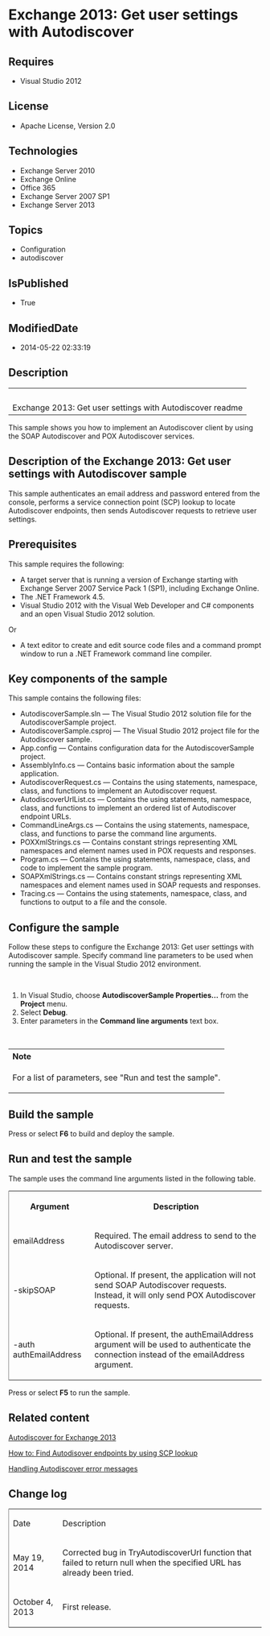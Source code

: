 # Exchange 2013: Get user settings with Autodiscover
## Requires
* Visual Studio 2012
## License
* Apache License, Version 2.0
## Technologies
* Exchange Server 2010
* Exchange Online
* Office 365
* Exchange Server 2007 SP1
* Exchange Server 2013
## Topics
* Configuration
* autodiscover
## IsPublished
* True
## ModifiedDate
* 2014-05-22 02:33:19
## Description

<div id="header">
<table id="bottomTable" cellspacing="0" cellpadding="0">
<tbody>
<tr id="headerTableRow1">
<td align="left"><span id="runningHeaderText">&nbsp;</span></td>
</tr>
<tr id="headerTableRow2">
<td align="left"><span id="nsrTitle">Exchange 2013: Get user settings with Autodiscover readme</span></td>
</tr>
</tbody>
</table>
</div>
<div id="mainSection">
<div id="mainBody">
<div>
<p>This sample shows you how to implement an Autodiscover client by using the SOAP Autodiscover and POX Autodiscover services.</p>
</div>
<h2>Description of the Exchange 2013: Get user settings with Autodiscover sample</h2>
<div id="sectionSection0">
<p>This sample authenticates an email address and password entered from the console, performs a service connection point (SCP) lookup to locate Autodiscover endpoints, then sends Autodiscover requests to retrieve user settings.</p>
</div>
<h2>Prerequisites</h2>
<div id="sectionSection1">
<p>This sample requires the following:</p>
<ul>
<li>A target server that is running a version of Exchange starting with Exchange Server 2007 Service Pack 1 (SP1), including Exchange Online.
</li><li>The .NET Framework 4.5. </li><li>Visual Studio 2012 with the Visual Web Developer and C# components and an open Visual Studio 2012 solution.
</li></ul>
<p>Or</p>
<ul>
<li>A text editor to create and edit source code files and a command prompt window to run a .NET Framework command line compiler.
</li></ul>
</div>
<h2>Key components of the sample</h2>
<div id="sectionSection2">
<p>This sample contains the following files:</p>
<ul>
<li>AutodiscoverSample.sln &mdash; The Visual Studio 2012 solution file for the AutodiscoverSample project.
</li><li>AutodiscoverSample.csproj &mdash; The Visual Studio 2012 project file for the Autodiscover sample.
</li><li>App.config &mdash; Contains configuration data for the AutodiscoverSample project.
</li><li>AssemblyInfo.cs &mdash; Contains basic information about the sample application.
</li><li>AutodiscoverRequest.cs &mdash; Contains the using statements, namespace, class, and functions to implement an Autodiscover request.
</li><li>AutodiscoverUrlList.cs &mdash; Contains the using statements, namespace, class, and functions to implement an ordered list of Autodiscover endpoint URLs.
</li><li>CommandLineArgs.cs &mdash; Contains the using statements, namespace, class, and functions to parse the command line arguments.
</li><li>POXXmlStrings.cs &mdash; Contains constant strings representing XML namespaces and element names used in POX requests and responses.
</li><li>Program.cs &mdash; Contains the using statements, namespace, class, and code to implement the sample program.
</li><li>SOAPXmlStrings.cs &mdash; Contains constant strings representing XML namespaces and element names used in SOAP requests and responses.
</li><li>Tracing.cs &mdash; Contains the using statements, namespace, class, and functions to output to a file and the console.
</li></ul>
<ul>
</ul>
</div>
<h2>Configure the sample</h2>
<div id="sectionSection3">
<p>Follow these steps to configure the Exchange 2013: Get user settings with Autodiscover sample. Specify command line parameters to be used when running the sample in the Visual Studio 2012 environment.</p>
<p>&nbsp;</p>
<ol>
<li>In Visual Studio, choose <strong><span class="ui">AutodiscoverSample Properties&hellip;</span></strong> from the
<strong><span class="ui">Project</span></strong> menu. </li><li>Select <strong><span class="ui">Debug</span></strong>. </li><li>Enter parameters in the <strong><span class="ui">Command line arguments</span></strong> text box.
</li></ol>
<p>&nbsp;</p>
<table cellspacing="0" cellpadding="0" width="100%">
<tbody>
<tr>
<th align="left"><strong>Note</strong> </th>
</tr>
<tr>
<td>
<p>For a list of parameters, see &quot;Run and test the sample&quot;.</p>
</td>
</tr>
</tbody>
</table>
</div>
<h2>Build the sample</h2>
<div id="sectionSection4">
<p>Press or select <strong><span class="ui">F6</span></strong> to build and deploy the sample.</p>
</div>
<h2>Run and test the sample</h2>
<div id="sectionSection5">
<p>The sample uses the command line arguments listed in the following table.</p>
<strong>
<div class="caption"></div>
</strong>
<div>
<table cellspacing="2" cellpadding="5" width="50%" frame="lhs">
<tbody>
<tr>
<th>
<p>Argument</p>
</th>
<th>
<p>Description</p>
</th>
</tr>
<tr>
<td>
<p>emailAddress</p>
</td>
<td>
<p>Required. The email address to send to the Autodiscover server.</p>
</td>
</tr>
<tr>
<td>
<p>-skipSOAP</p>
</td>
<td>
<p>Optional. If present, the application will not send SOAP Autodiscover requests. Instead, it will only send POX Autodiscover requests.</p>
</td>
</tr>
<tr>
<td>
<p>-auth authEmailAddress</p>
</td>
<td>
<p>Optional. If present, the authEmailAddress argument will be used to authenticate the connection instead of the emailAddress argument.</p>
</td>
</tr>
</tbody>
</table>
</div>
<p>Press or select <strong><span class="ui">F5</span></strong> to run the sample.</p>
</div>
<h2>Related content</h2>
<div id="sectionSection6">
<p><a href="http://msdn.microsoft.com/en-us/library/exchange/jj900169(v=exchg.150).aspx" target="_blank">Autodiscover for Exchange 2013</a></p>
<p><a href="http://msdn.microsoft.com/library/b24228a8-5127-4bac-aef0-9c9e8843c9ff" target="_blank">How to: Find Autodisover endpoints by using SCP lookup</a></p>
<p><a href="http://msdn.microsoft.com/library/e5939ec2-1100-4174-8a88-5a6e09b60b23" target="_blank">Handling Autodiscover error messages</a></p>
</div>
<h2>Change log</h2>
<div id="sectionSection7"><strong>
<div class="caption"></div>
</strong>
<div>
<table cellspacing="2" cellpadding="5" width="50%" frame="lhs">
<tbody>
<tr>
<td>
<p>Date</p>
</td>
<td>
<p>Description</p>
</td>
</tr>
<tr>
<td>
<p>May 19, 2014</p>
</td>
<td>
<p>Corrected bug in TryAutodiscoverUrl function that failed to return null when the specified URL has already been tried.</p>
</td>
</tr>
<tr>
<td>
<p>October 4, 2013</p>
</td>
<td>
<p>First release.</p>
</td>
</tr>
</tbody>
</table>
</div>
</div>
</div>
</div>
